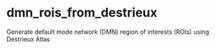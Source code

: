 # dmn_rois_from_destrieux
Generate default mode network (DMN) region of interests (ROIs) using Destrieux Atlas
